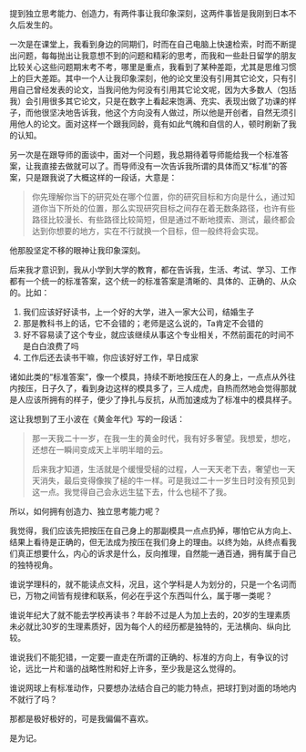 提到独立思考能力、创造力，有两件事让我印象深刻，这两件事皆是我刚到日本不久后发生的。

一次是在课堂上，我看到身边的同期们，时而在自己电脑上快速检索，时而不断提出问题，每每抛出让我意想不到的问题和精彩的思考，而我和一些赴日留学的朋友比较关心这些问题期末考不考，哪里是重点，我看到了某种差距，尤其是思维习惯上的巨大差距。其中一个人让我印象深刻，他的论文里没有引用其它论文，只有引用自己曾经发表的论文，当我问他为何没有引用其它论文呢，因为大多数人（包括我）会引用很多其它论文，只是在数字上看起来饱满、充实、表现出做了功课的样子，而他很坚决地告诉我，他这个方向没有人做过，所以他是开创者，自然无须引用他人的论文。面对这样一个跟我同龄，竟有如此气魄和自信的人，顿时刷新了我的认知。

另一次是在跟导师的面谈中，面对一个问题，我总期待着导师能给我一个标准答案，让我直接去做就可以了。而导师没有一次告诉我所谓的具体而又“标准”的答案，只是跟我说了大概这样的一段话，大意是：

> 你先理解你当下的研究处在哪个位置，你的研究目标和方向是什么，通过知道你当下所处的位置，那么实现研究目标之间存在着无数条路径，也许有些路径比较漫长、有些路径比较简短，但是通过不断地摸索、测试，最终都会达到你想要的地方，实在不行就换一个目标，但一般终将会实现。

他那股坚定不移的眼神让我印象深刻。

后来我才意识到，我从小学到大学的教育，都在告诉我，生活、考试、学习、工作都有一个统一的标准答案，这个统一的标准答案是清晰的、具体的、正确的、从众的。比如：

1. 我们应该好好读书，上一个好的大学，进入一家大公司，结婚生子
2. 那是教科书上的话，它不会错的；老师是这么说的，Ta肯定不会错的
3. 好不容易读了这个专业，就应该继续从事这个专业相关，不然前面花的时间不是白白浪费了吗
4. 工作后还去读书干嘛，你应该好好工作，早日成家

诸如此类的“标准答案”，像一个模具，持续不断地按压在人的身上，一点点从外往内按压，日子久了，看到身边这样的模具多了，三人成虎，自热而然地会觉得那就是人应该所拥有的样子，便少了挣扎与反抗，从而加速成为了标准中的模具样子。

这让我想到了王小波在《黄金年代》写的一段话：

> 那一天我二十一岁，在我一生的黄金时代，我有好多奢望。我想爱，想吃，还想在一瞬间变成天上半明半暗的云。
> 
> 后来我才知道，生活就是个缓慢受槌的过程，人一天天老下去，奢望也一天天消失，最后变得像挨了槌的牛一样。可是我过二十一岁生日时没有预见到这一点。我觉得自己会永远生猛下去，什么也槌不了我。

所以，如何拥有创造力、独立思考能力呢？

我觉得，我们应该先把按压在自己身上的那副模具一点点扔掉，哪怕它从方向上、结果上看待是正确的，但无法成为按压在我们身上的理由。以终为始，从终点看我们真正想要什么，内心的诉求是什么，反向推理，自然能一通百通，拥有属于自己的独特视角。

谁说学理科的，就不能读点文科，况且，这个学科是人为划分的，只是一个名词而已，万物之间皆有规律和联系，何必在乎这个东西叫什么，属于哪一类呢？

谁说年纪大了就不能去学校再读书？年龄不过是人为加上去的，20岁的生理素质未必就比30岁的生理素质好，因为每个人的经历都是独特的，无法横向、纵向比较。

谁说我们不能犯错，一定要一直走在所谓的正确的、标准的方向上，有争议的讨论，远比一片和谐的战略性附和好上许多，至少我是这么觉得的。

谁说网球上有标准动作，只要想办法结合自己的能力特点，把球打到对面的场地内不就行了吗？

那都是极好极好的，可是我偏偏不喜欢。

是为记。